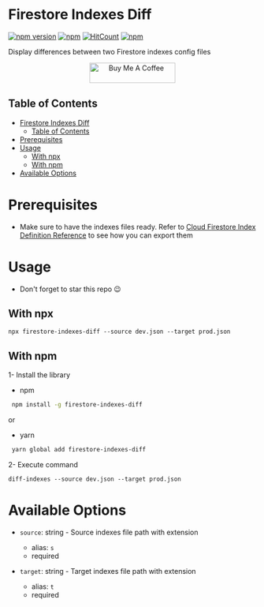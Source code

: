 # Firestore Indexes Diff

[![npm version](https://badge.fury.io/js/firestore-indexes-diff.svg)](https://badge.fury.io/js/firestore-indexes-diff)
[![npm](https://img.shields.io/npm/dt/firestore-indexes-diff.svg)](https://www.npmjs.com/package/firestore-indexes-diff)
[![HitCount](https://hits.dwyl.com/omar-dulaimi/firestore-indexes-diff.svg?style=flat)](http://hits.dwyl.com/omar-dulaimi/firestore-indexes-diff)
[![npm](https://img.shields.io/npm/l/firestore-indexes-diff.svg)](LICENSE)

Display differences between two Firestore indexes config files

<p align="center">
  <a href="https://www.buymeacoffee.com/omardulaimi">
    <img src="https://cdn.buymeacoffee.com/buttons/default-yellow.png" alt="Buy Me A Coffee" height="41" width="174">
  </a>
</p>

## Table of Contents

- [Firestore Indexes Diff](#firestore-indexes-diff)
  - [Table of Contents](#table-of-contents)
- [Prerequisites](#prerequisites)
- [Usage](#usage)
  - [With npx](#with-npx)
  - [With npm](#with-npm)
- [Available Options](#available-options)

# Prerequisites

- Make sure to have the indexes files ready. Refer to [Cloud Firestore Index Definition Reference](https://firebase.google.com/docs/reference/firestore/indexes) to see how you can export them

# Usage

- Don't forget to star this repo 😉

## With npx

```shell
npx firestore-indexes-diff --source dev.json --target prod.json
```

## With npm

1- Install the library

- npm

```bash
 npm install -g firestore-indexes-diff
```

or

- yarn

```bash
 yarn global add firestore-indexes-diff
```

2- Execute command

```shell
diff-indexes --source dev.json --target prod.json
```

# Available Options

- `source`: string - Source indexes file path with extension

  - alias: `s`
  - required

- `target`: string - Target indexes file path with extension

  - alias: `t`
  - required

